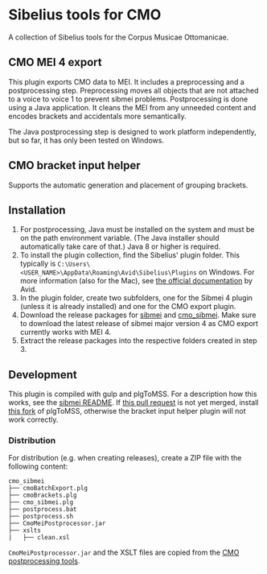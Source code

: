 # Sibelius tools for CMO

A collection of Sibelius tools for the Corpus Musicae Ottomanicae.

## CMO MEI 4 export

This plugin exports CMO data to MEI.  It includes a preprocessing and a postprocessing step.  Preprocessing moves all objects that are not attached to a voice to voice 1 to prevent sibmei problems. Postprocessing is done using a Java application.  It cleans the MEI from any unneeded content and encodes brackets and accidentals more semantically.

The Java postprocessing step is designed to work platform independently, but so far, it has only been tested on Windows.

## CMO bracket input helper

Supports the automatic generation and placement of grouping brackets.

## Installation

1. For postprocessing, Java must be installed on the system and must be on the path environment variable.  (The Java installer should automatically take care of that.)  Java 8 or higher is required.
2. To install the plugin collection, find the Sibelius' plugin folder.  This typically is `C:\Users\<USER_NAME>\AppData\Roaming\Avid\Sibelius\Plugins` on Windows. For more information (also for the Mac), see [the official documentation](https://www.sibelius.com/download/plugins/index.html?help=install) by Avid.
3. In the plugin folder, create two subfolders, one for the Sibmei 4 plugin (unless it is already installed) and one for the CMO export plugin. 
4. Download the release packages for [sibmei](https://github.com/music-encoding/sibmei/releases) and [cmo_sibmei](https://github.com/notengrafik/cmo_sibmei/releases). Make sure to download the latest release of sibmei major version 4 as CMO export currently works with MEI 4.
5. Extract the release packages into the respective folders created in step 3.

## Development

This plugin is compiled with gulp and plgToMSS. For a description how this works, see the [sibmei README](https://github.com/music-encoding/sibmei). If [this pull request](https://github.com/tido/plgToMSS/pull/6) is not yet merged, install [this fork](https://github.com/notengrafik/plgToMSS) of plgToMSS, otherwise the bracket input helper plugin will not work correctly.

### Distribution

For distribution (e.g. when creating releases), create a ZIP file with the following content:

```
cmo_sibmei
├── cmoBatchExport.plg
├── cmoBrackets.plg
├── cmo_sibmei.plg
├── postprocess.bat
├── postprocess.sh
├── CmoMeiPostprocessor.jar
├── xslts
|   ├── clean.xsl
```

`CmoMeiPostprocessor.jar` and the XSLT files are copied from the [CMO postprocessing tools](https://github.com/maxweberstiftung/CMO_MEI/).